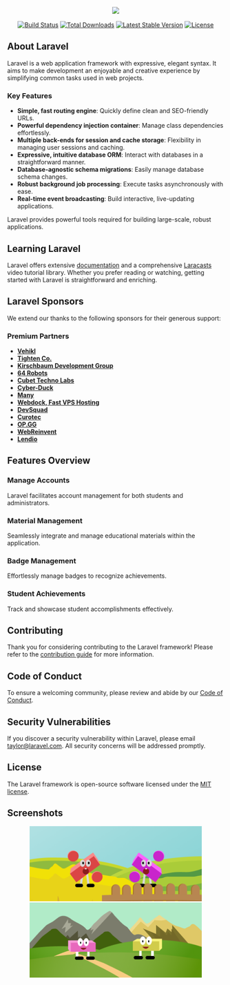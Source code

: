<p align="center"><a href="https://laravel.com" target="_blank"><img src="https://raw.githubusercontent.com/laravel/art/master/logo-lockup/5%20SVG/2%20CMYK/1%20Full%20Color/laravel-logolockup-cmyk-red.svg" width="400"></a></p>

<p align="center">
<a href="https://travis-ci.org/laravel/framework"><img src="https://travis-ci.org/laravel/framework.svg" alt="Build Status"></a>
<a href="https://packagist.org/packages/laravel/framework"><img src="https://img.shields.io/packagist/dt/laravel/framework" alt="Total Downloads"></a>
<a href="https://packagist.org/packages/laravel/framework"><img src="https://img.shields.io/packagist/v/laravel/framework" alt="Latest Stable Version"></a>
<a href="https://packagist.org/packages/laravel/framework"><img src="https://img.shields.io/packagist/l/laravel/framework" alt="License"></a>
</p>

## About Laravel

Laravel is a web application framework with expressive, elegant syntax. It aims to make development an enjoyable and creative experience by simplifying common tasks used in web projects.

### Key Features

- **Simple, fast routing engine**: Quickly define clean and SEO-friendly URLs.
- **Powerful dependency injection container**: Manage class dependencies effortlessly.
- **Multiple back-ends for session and cache storage**: Flexibility in managing user sessions and caching.
- **Expressive, intuitive database ORM**: Interact with databases in a straightforward manner.
- **Database-agnostic schema migrations**: Easily manage database schema changes.
- **Robust background job processing**: Execute tasks asynchronously with ease.
- **Real-time event broadcasting**: Build interactive, live-updating applications.

Laravel provides powerful tools required for building large-scale, robust applications.

## Learning Laravel

Laravel offers extensive [documentation](https://laravel.com/docs) and a comprehensive [Laracasts](https://laracasts.com) video tutorial library. Whether you prefer reading or watching, getting started with Laravel is straightforward and enriching.

## Laravel Sponsors

We extend our thanks to the following sponsors for their generous support:

### Premium Partners

- **[Vehikl](https://vehikl.com/)**
- **[Tighten Co.](https://tighten.co)**
- **[Kirschbaum Development Group](https://kirschbaumdevelopment.com)**
- **[64 Robots](https://64robots.com)**
- **[Cubet Techno Labs](https://cubettech.com)**
- **[Cyber-Duck](https://cyber-duck.co.uk)**
- **[Many](https://www.many.co.uk)**
- **[Webdock, Fast VPS Hosting](https://www.webdock.io/en)**
- **[DevSquad](https://devsquad.com)**
- **[Curotec](https://www.curotec.com/services/technologies/laravel/)**
- **[OP.GG](https://op.gg)**
- **[WebReinvent](https://webreinvent.com/?utm_source=laravel&utm_medium=github&utm_campaign=patreon-sponsors)**
- **[Lendio](https://lendio.com)**

## Features Overview

### Manage Accounts

Laravel facilitates account management for both students and administrators.

### Material Management

Seamlessly integrate and manage educational materials within the application.

### Badge Management

Effortlessly manage badges to recognize achievements.

### Student Achievements

Track and showcase student accomplishments effectively.

## Contributing

Thank you for considering contributing to the Laravel framework! Please refer to the [contribution guide](https://laravel.com/docs/contributions) for more information.

## Code of Conduct

To ensure a welcoming community, please review and abide by our [Code of Conduct](https://laravel.com/docs/contributions#code-of-conduct).

## Security Vulnerabilities

If you discover a security vulnerability within Laravel, please email [taylor@laravel.com](mailto:taylor@laravel.com). All security concerns will be addressed promptly.

## License

The Laravel framework is open-source software licensed under the [MIT license](https://opensource.org/licenses/MIT).

## Screenshots

<p align="center">
  <img src="public/images/pembagian_card_backrgound.png" width="400" />
  <img src="public/images/pengurangan_card_backrgound.png" width="400" />
</p>
